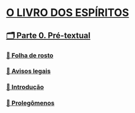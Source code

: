 # [O LIVRO DOS ESPÍRITOS](#lde)
## [🗂️ Parte 0. Pré-textual](#lde.0)
### [📃 Folha de rosto](#lde.0.1)
### [📃 Avisos legais](#lde.0.2)
### [📑 Introdução](#lde.0.3)
### [📃 Prolegômenos](#lde.0.4)